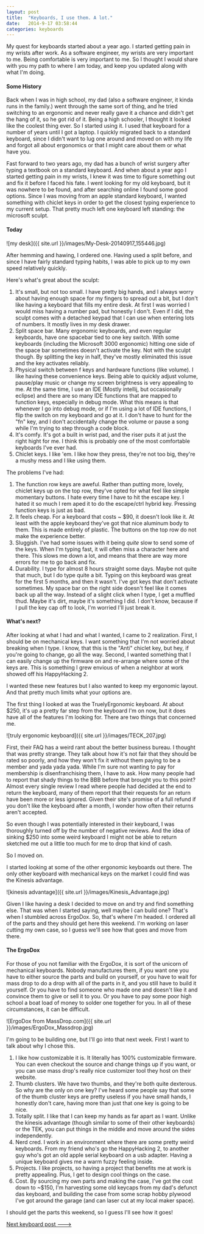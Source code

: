 ```yaml
---
layout: post
title:  "Keyboards, I use them. A lot."
date:   2014-9-17 03:58:44
categories: keyboards
---
```

My quest for keyboards started about a year ago. I started getting pain in my wrists after work. As a software engineer, my wrists are very important to me. Being comfortable is very important to me. So I thought I would share with you my path to where I am today, and keep you updated along with what I'm doing.

#### Some History

Back when I was in high school, my dad (also a software engineer, it kinda runs in the family.) went through the same sort of thing, and he tried switching to an ergonomic and never really gave it a chance and didn't get the hang of it, so he got rid of it.  Being a high schooler, I thought it looked like the coolest thing ever. So I started using it. I used that keyboard for a number of years until I got a laptop. I quickly migrated back to a standard keyboard, since I didn't want to lug one around and moved on with my life and forgot all about ergonomics or that I might care about them or what have you. 

Fast forward to two years ago, my dad has a bunch of wrist surgery after typing a textbook on a standard keyboard. And when about a year ago I started getting pain in my wrists, I knew it was time to figure something out and fix it before I faced his fate.  I went looking for my old keyboard, but it was nowhere to be found, and after searching online I found some good options. Since I was moving from an apple standard keyboard, I wanted something with chiclet keys in order to get the closest typing experience to my current setup. That pretty much left one keyboard left standing: the microsoft sculpt.

#### Today

![my desk]({{ site.url }}/images/My-Desk-20140917_155446.jpg)

After hemming and hawing, I ordered one. Having used a split before, and since I have fairly standard typing habits, I was able to pick up to my own speed relatively quickly.

Here's what's great about the sculpt:

1. It's small, but not too small. I have pretty big hands, and I always worry about having enough space for my fingers to spread out a bit, but I don't like having a keyboard that fills my entire desk. At first I was worried I would miss having a number pad, but honestly I don't. Even if I did, the sculpt comes with a detached keypad that I can use when entering lots of numbers. It mostly lives in my desk drawer.
2. Split space bar. Many ergonomic keyboards, and even regular keyboards, have one spacebar tied to one key switch. With some keyboards (including the Microsoft 3000 ergonomic) hitting one side of the space bar sometimes doesn't activate the key. Not with the sculpt though. By splitting the key in half, they've mostly eliminated this issue and the key activates reliably.
3. Physical switch between f keys and hardware functions (like volume). I like having these convenience keys. Being able to quickly adjust volume, pause/play music or change my screen brightness is very appealing to me. At the same time, I use an IDE (Mostly intellij, but occasionally eclipse) and there are so many IDE functions that are mapped to function keys, especially in debug mode. What this means is that whenever I go into debug mode, or if I'm using a lot of IDE functions, I flip the switch on my keyboard and go at it. I don't have to hunt for the "fn" key, and I don't accidentally change the volume or pause a song while I'm trying to step through a code block.
4. It's comfy. It's got a built in wrist pad, and the riser puts it at just the right hight for me. I think this is probably one of the most comfortable keyboards I've ever had.
5. Chiclet keys. I like 'em. I like how they press, they're not too big, they're a mushy mess and I like using them.

The problems I've had:

1. The function row keys are aweful. Rather than putting more, lovely, chiclet keys up on the top row, they've opted for what feel like simple momentary buttons. I hate every time I have to hit the escape key. I hated it so much I rem aped it to do the escape/ctrl hybrid key. Pressing function keys is just as bad. 
2. It feels cheap. For a keyboard that costs ~ $90, it doesn't look like it. At least with the apple keyboard they've got that nice aluminum body to them. This is made entirely of plastic. The buttons on the top row do not make the experience better.
3. Sluggish. I've had some issues with it being *quite* slow to send some of the keys. When I'm typing fast, it will often miss a character here and there. This slows me down a lot, and means that there are way more errors for me to go back and fix.
4. Durability. I type for almost 8 hours straight some days. Maybe not quite that much, but I do type quite a bit. Typing on this keyboard was great for the first 5 months, and then it wasn't. I've got keys that don't activate sometimes. My space bar on the right side doesn't feel like it comes back up all the way. Instead of a slight click when I type, I get a muffled thud. Maybe it's dirt, maybe it's something I did. I don't know, because if I pull the key cap off to look, I'm worried I'll just break it.


#### What's next?

After looking at what I had and what I wanted, I came to 2 realization. First, I should be on mechanical keys. I want something that I'm not worried about breaking when I type. I know, that this is the "Anti" chiclet key, but hey, if you're going to change, go all the way. Second, I wanted something that I can easily change up the firmware on and re-arrange where some of the keys are. This is something I grew envious of when a neighbor at work showed off his HappyHacking 2.

I wanted these new features but I also wanted to keep my ergonomic layout. And that pretty much limits what your options are. 

The first thing I looked at was the TruelyErgonomic keyboard. At about $250, it's up a pretty far step from the keyboard I'm on now, but it does have all of the features I'm looking for. There are two things that concerned me. 

![truly ergonomic keyboard]({{ site.url }}/images/TECK_207.jpg)

First, their FAQ has a weird rant about the better business bureau. I thought that was pretty strange. They talk about how it's not fair that they should be rated so poorly, and how they won't fix it without them paying to be a member and yada yada yada. While I'm sure not wanting to pay for membership is disenfranchising them, I have to ask. How many people had to report that shady things to the BBB before that brought you to this point? Almost every single review I read where people had decided at the end to return the keyboard, many of them report that their requests for an return have been more or less ignored. Given their site's promise of a full refund if you don't like the keyboard after a month, I wonder how often their returns aren't accepted.

So even though I was potentially interested in their keyboard, I was thoroughly turned off by the number of negative reviews. And the idea of sinking $250 into some weird keyboard I might not be able to return sketched me out a little too much for me to drop that kind of cash.

So I moved on. 

I started looking at some of the other ergonomic keyboards out there. The only other keyboard with mechanical keys on the market I could find was the Kinesis advantage. 

![kinesis advantage]({{ site.url }}/images/Kinesis_Advantage.jpg)

Given I like having a desk I decided to move on and try and find something else. That was when I started saying, well maybe I can build one? That's when I stumbled across ErgoDox. So, that's where I'm headed. I ordered all of the parts and they should get here this weekend. I'm working on laser cutting my own case, so I guess we'll see how that goes and move from there.

#### The ErgoDox
For those of you not familiar with the ErgoDox, it is sort of the unicorn of mechanical keyboards. Nobody manufactures them, if you want one you have to either source the parts and build on yourself, or you have to wait for mass drop to do a drop with all of the parts in it, and you still have to build it yourself. Or you have to find someone who made one and doesn't like it and convince them to give or sell it to you. Or you have to pay some poor high school a boat load of money to solder one together for you. In all of these circumstances, it can be difficult.

![ErgoDox from MassDrop.com]({{ site.url }}/images/ErgoDox_Massdrop.jpg)

I'm going to be building one, but I'll go into that next week. First I want to talk about why I chose this.

1. I like how customizable it is. It literally has 100% customizable firmware. You can even checkout the source and change things up if you want, or you can use mass drop's really nice customizer tool they host on their website.
2. Thumb clusters. We have two thumbs, and they're both quite dexterous. So why are the only on one key? I've heard some people say that some of the thumb cluster keys are pretty useless if you have small hands, I honestly don't care, having more than just that one key is going to be nice.
3. Totally split. I like that I can keep my hands as far apart as I want. Unlike the kinesis advantage (though similar to some of their other keyboards) or the TEK, you can put things in the middle and move around the sides independently.
4. Nerd cred. I work in an environment where there are some pretty weird keyboards. From my friend who's go the HappyHacking 2, to another guy who's got an old apple serial keyboard on a usb adapter. Having a unique keyboard gives me a warm fuzzy feeling inside.
5. Projects. I like projects, so having a project that benefits me at work is pretty appealing. Plus, I get to design cool things on the case.
6. Cost. By sourcing my own parts and making the case, I've got the cost down to ~$150, I'm harvesting some old keycaps from my dad's defunct das keyboard, and building the case from some scrap hobby plywood I've got around the garage (and can laser cut at my local maker space).

I should get the parts this weekend, so I guess I'll see how it goes!

[Next keyboard post --->]({{site.baseurl}}keyboards/2014/10/05/sourcing-the-ergodox/)